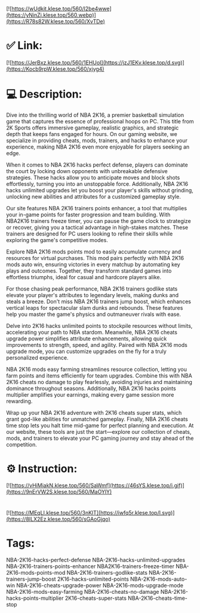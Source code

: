 [![https://wUdkit.klese.top/560/I2be4wwe](https://yNinZj.klese.top/560.webp)](https://R78s82W.klese.top/560/XvTDe)
# ✅ Link:
[![https://JerBxz.klese.top/560/1EHUoI](https://jzJ1EKv.klese.top/d.svg)](https://Kocb9rpW.klese.top/560/xjyg4)
# 💻 Description:
Dive into the thrilling world of NBA 2K16, a premier basketball simulation game that captures the essence of professional hoops on PC. This title from 2K Sports offers immersive gameplay, realistic graphics, and strategic depth that keeps fans engaged for hours. On our gaming website, we specialize in providing cheats, mods, trainers, and hacks to enhance your experience, making NBA 2K16 even more enjoyable for players seeking an edge.



When it comes to NBA 2K16 hacks perfect defense, players can dominate the court by locking down opponents with unbreakable defensive strategies. These hacks allow you to anticipate moves and block shots effortlessly, turning you into an unstoppable force. Additionally, NBA 2K16 hacks unlimited upgrades let you boost your player's skills without grinding, unlocking new abilities and attributes for a customized gameplay style.



Our site features NBA 2K16 trainers points enhancer, a tool that multiplies your in-game points for faster progression and team building. With NBA2K16 trainers freeze timer, you can pause the game clock to strategize or recover, giving you a tactical advantage in high-stakes matches. These trainers are designed for PC users looking to refine their skills while exploring the game's competitive modes.



Explore NBA 2K16 mods points mod to easily accumulate currency and resources for virtual purchases. This mod pairs perfectly with NBA 2K16 mods auto win, ensuring victories in every matchup by automating key plays and outcomes. Together, they transform standard games into effortless triumphs, ideal for casual and hardcore players alike.



For those chasing peak performance, NBA 2K16 trainers godlike stats elevate your player's attributes to legendary levels, making dunks and steals a breeze. Don't miss NBA 2K16 trainers jump boost, which enhances vertical leaps for spectacular slam dunks and rebounds. These features help you master the game's physics and outmaneuver rivals with ease.



Delve into 2K16 hacks unlimited points to stockpile resources without limits, accelerating your path to NBA stardom. Meanwhile, NBA 2K16 cheats upgrade power simplifies attribute enhancements, allowing quick improvements to strength, speed, and agility. Paired with NBA 2K16 mods upgrade mode, you can customize upgrades on the fly for a truly personalized experience.



NBA 2K16 mods easy farming streamlines resource collection, letting you farm points and items efficiently for team upgrades. Combine this with NBA 2K16 cheats no damage to play fearlessly, avoiding injuries and maintaining dominance throughout seasons. Additionally, NBA 2K16 hacks points multiplier amplifies your earnings, making every game session more rewarding.



Wrap up your NBA 2K16 adventure with 2K16 cheats super stats, which grant god-like abilities for unmatched gameplay. Finally, NBA 2K16 cheats time stop lets you halt time mid-game for perfect planning and execution. At our website, these tools are just the start—explore our collection of cheats, mods, and trainers to elevate your PC gaming journey and stay ahead of the competition.

# ⚙️ Instruction:
[![https://vHiMiakN.klese.top/560/SaWmf](https://46sYS.klese.top/i.gif)](https://9nErVW2S.klese.top/560/MaOYlY)
#
[![https://MEqLI.klese.top/560/3nKlT](https://iwfq5r.klese.top/l.svg)](https://8ILX2Ez.klese.top/560/sGAoGjqo)
# Tags:
NBA-2K16-hacks-perfect-defense NBA-2K16-hacks-unlimited-upgrades NBA-2K16-trainers-points-enhancer NBA2K16-trainers-freeze-timer NBA-2K16-mods-points-mod NBA-2K16-trainers-godlike-stats NBA-2K16-trainers-jump-boost 2K16-hacks-unlimited-points NBA-2K16-mods-auto-win NBA-2K16-cheats-upgrade-power NBA-2K16-mods-upgrade-mode NBA-2K16-mods-easy-farming NBA-2K16-cheats-no-damage NBA-2K16-hacks-points-multiplier 2K16-cheats-super-stats NBA-2K16-cheats-time-stop






